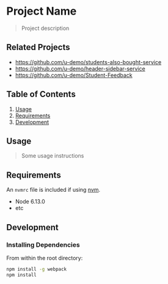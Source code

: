 # Project Name

> Project description

## Related Projects

  - https://github.com/u-demo/students-also-bought-service
  - https://github.com/u-demo/header-sidebar-service
  - https://github.com/u-demo/Student-Feedback

## Table of Contents

1. [Usage](#Usage)
1. [Requirements](#requirements)
1. [Development](#development)

## Usage

> Some usage instructions

## Requirements

An `nvmrc` file is included if using [nvm](https://github.com/creationix/nvm).

- Node 6.13.0
- etc

## Development

### Installing Dependencies

From within the root directory:

```sh
npm install -g webpack
npm install
```

